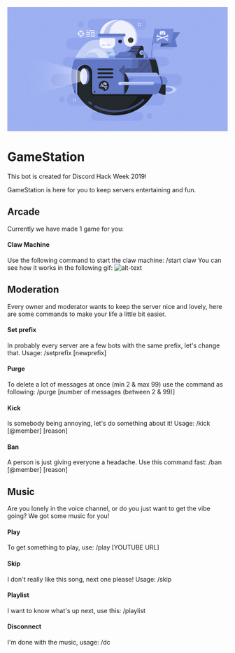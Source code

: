 ![alt-text](https://github.com/broodroosterdev/hackweek/blob/master/pictures/hack_wump_ship.png "Discord Hack Week 2019")

# GameStation
This bot is created for Discord Hack Week 2019!

GameStation is here for you to keep servers entertaining and fun.

## Arcade
Currently we have made 1 game for you:
#### Claw Machine
Use the following command to start the claw machine: /start claw
You can see how it works in the following gif:
![alt-text](https://github.com/broodroosterdev/hackweek/blob/master/pictures/claw.gif "Claw Gif")

## Moderation
Every owner and moderator wants to keep the server nice and lovely, here are some commands to make your life a little bit easier.
#### Set prefix
In probably every server are a few bots with the same prefix, let's change that. Usage: /setprefix [newprefix]
#### Purge
To delete a lot of messages at once (min 2 & max 99) use the command as following: /purge [number of messages (between 2 & 99)]
#### Kick
Is somebody being annoying, let's do something about it! Usage: /kick [@member] [reason]
#### Ban
A person is just giving everyone a headache. Use this command fast: /ban [@member] [reason]

## Music
Are you lonely in the voice channel, or do you just want to get the vibe going? We got some music for you!
#### Play
To get something to play, use: /play [YOUTUBE URL]
#### Skip
I don't really like this song, next one please! Usage: /skip
#### Playlist
I want to know what's up next, use this: /playlist
#### Disconnect
I'm done with the music, usage: /dc
